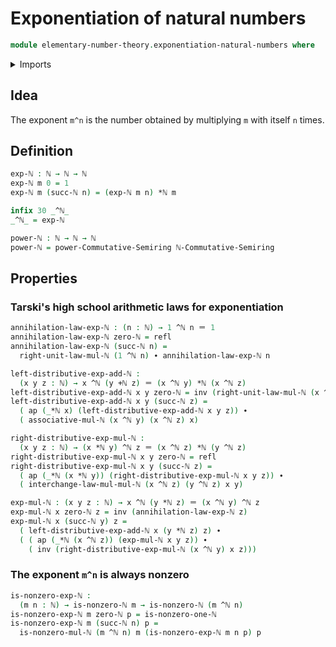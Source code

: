 # Exponentiation of natural numbers

```agda
module elementary-number-theory.exponentiation-natural-numbers where
```

<details><summary>Imports</summary>

```agda
open import commutative-algebra.powers-of-elements-commutative-semirings

open import elementary-number-theory.addition-natural-numbers
open import elementary-number-theory.commutative-semiring-of-natural-numbers
open import elementary-number-theory.multiplication-natural-numbers
open import elementary-number-theory.natural-numbers

open import foundation.identity-types
```

</details>

## Idea

The exponent `m^n` is the number obtained by multiplying `m` with itself `n`
times.

## Definition

```agda
exp-ℕ : ℕ → ℕ → ℕ
exp-ℕ m 0 = 1
exp-ℕ m (succ-ℕ n) = (exp-ℕ m n) *ℕ m

infix 30 _^ℕ_
_^ℕ_ = exp-ℕ
```

```agda
power-ℕ : ℕ → ℕ → ℕ
power-ℕ = power-Commutative-Semiring ℕ-Commutative-Semiring
```

## Properties

### Tarski's high school arithmetic laws for exponentiation

```agda
annihilation-law-exp-ℕ : (n : ℕ) → 1 ^ℕ n ＝ 1
annihilation-law-exp-ℕ zero-ℕ = refl
annihilation-law-exp-ℕ (succ-ℕ n) =
  right-unit-law-mul-ℕ (1 ^ℕ n) ∙ annihilation-law-exp-ℕ n

left-distributive-exp-add-ℕ :
  (x y z : ℕ) → x ^ℕ (y +ℕ z) ＝ (x ^ℕ y) *ℕ (x ^ℕ z)
left-distributive-exp-add-ℕ x y zero-ℕ = inv (right-unit-law-mul-ℕ (x ^ℕ y))
left-distributive-exp-add-ℕ x y (succ-ℕ z) =
  ( ap (_*ℕ x) (left-distributive-exp-add-ℕ x y z)) ∙
  ( associative-mul-ℕ (x ^ℕ y) (x ^ℕ z) x)

right-distributive-exp-mul-ℕ :
  (x y z : ℕ) → (x *ℕ y) ^ℕ z ＝ (x ^ℕ z) *ℕ (y ^ℕ z)
right-distributive-exp-mul-ℕ x y zero-ℕ = refl
right-distributive-exp-mul-ℕ x y (succ-ℕ z) =
  ( ap (_*ℕ (x *ℕ y)) (right-distributive-exp-mul-ℕ x y z)) ∙
  ( interchange-law-mul-mul-ℕ (x ^ℕ z) (y ^ℕ z) x y)

exp-mul-ℕ : (x y z : ℕ) → x ^ℕ (y *ℕ z) ＝ (x ^ℕ y) ^ℕ z
exp-mul-ℕ x zero-ℕ z = inv (annihilation-law-exp-ℕ z)
exp-mul-ℕ x (succ-ℕ y) z =
  ( left-distributive-exp-add-ℕ x (y *ℕ z) z) ∙
  ( ( ap (_*ℕ (x ^ℕ z)) (exp-mul-ℕ x y z)) ∙
    ( inv (right-distributive-exp-mul-ℕ (x ^ℕ y) x z)))
```

### The exponent `m^n` is always nonzero

```agda
is-nonzero-exp-ℕ :
  (m n : ℕ) → is-nonzero-ℕ m → is-nonzero-ℕ (m ^ℕ n)
is-nonzero-exp-ℕ m zero-ℕ p = is-nonzero-one-ℕ
is-nonzero-exp-ℕ m (succ-ℕ n) p =
  is-nonzero-mul-ℕ (m ^ℕ n) m (is-nonzero-exp-ℕ m n p) p
```
